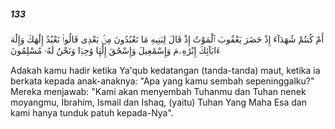 ##### 133

<span class="ayah">أَمْ كُنتُمْ شُهَدَآءَ إِذْ حَضَرَ يَعْقُوبَ ٱلْمَوْتُ إِذْ قَالَ لِبَنِيهِ مَا تَعْبُدُونَ مِنۢ بَعْدِى قَالُوا۟ نَعْبُدُ إِلَٰهَكَ وَإِلَٰهَ ءَابَآئِكَ إِبْرَٰهِۦمَ وَإِسْمَٰعِيلَ وَإِسْحَٰقَ إِلَٰهًۭا وَٰحِدًۭا وَنَحْنُ لَهُۥ مُسْلِمُونَ</span>

<span class="ayah_translation">Adakah kamu hadir ketika Ya'qub kedatangan (tanda-tanda) maut, ketika ia berkata kepada anak-anaknya: "Apa yang kamu sembah sepeninggalku?" Mereka menjawab: "Kami akan menyembah Tuhanmu dan Tuhan nenek moyangmu, Ibrahim, Ismail dan Ishaq, (yaitu) Tuhan Yang Maha Esa dan kami hanya tunduk patuh kepada-Nya".</span>
